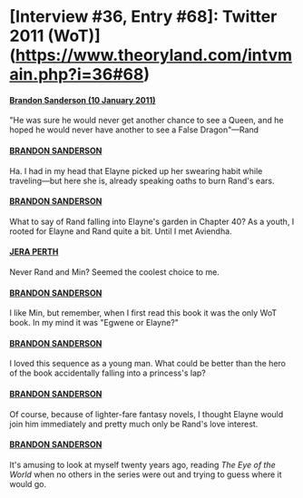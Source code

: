 # [Interview #36, Entry #68]: Twitter 2011 (WoT)](https://www.theoryland.com/intvmain.php?i=36#68)

#### [Brandon Sanderson (10 January 2011)](http://twitter.com/BrandonSandrson/status/24668030520791041)

"He was sure he would never get another chance to see a Queen, and he hoped he would never have another to see a False Dragon"—Rand

#### [BRANDON SANDERSON](http://twitter.com/BrandonSandrson/status/24686412045484032)

Ha. I had in my head that Elayne picked up her swearing habit while traveling—but here she is, already speaking oaths to burn Rand's ears.

#### [BRANDON SANDERSON](http://twitter.com/BrandonSandrson/status/24692369261592576)

What to say of Rand falling into Elayne's garden in Chapter 40? As a youth, I rooted for Elayne and Rand quite a bit. Until I met Aviendha.

#### [JERA PERTH](http://twitter.com/Captain_Cunt/status/24692634048004096)

Never Rand and Min? Seemed the coolest choice to me.

#### [BRANDON SANDERSON](http://twitter.com/BrandonSandrson/status/24702539454750720)

I like Min, but remember, when I first read this book it was the only WoT book. In my mind it was "Egwene or Elayne?"

#### [BRANDON SANDERSON](http://twitter.com/BrandonSandrson/status/24692654868533248)

I loved this sequence as a young man. What could be better than the hero of the book accidentally falling into a princess's lap?

#### [BRANDON SANDERSON](http://twitter.com/BrandonSandrson/status/24694416027422720)

Of course, because of lighter-fare fantasy novels, I thought Elayne would join him immediately and pretty much only be Rand's love interest.

#### [BRANDON SANDERSON](http://twitter.com/BrandonSandrson/status/24694606725648384)

It's amusing to look at myself twenty years ago, reading
*The Eye of the World*
when no others in the series were out and trying to guess where it would go.

